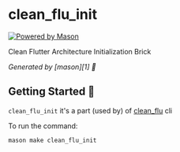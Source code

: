 # clean_flu_init

[![Powered by Mason](https://img.shields.io/endpoint?url=https%3A%2F%2Ftinyurl.com%2Fmason-badge)](https://github.com/felangel/mason)

Clean Flutter Architecture Initialization Brick

_Generated by [mason][1] 🧱_

## Getting Started 🚀

`clean_flu_init` it's a part (used by) of [clean_flu](https://github.com/itisnajim/clean_flu_cli) cli

To run the command:
```shell
mason make clean_flu_init
```
